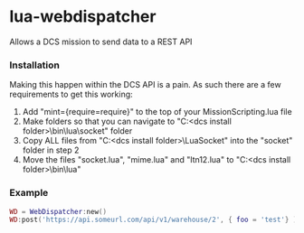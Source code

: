 # lua-webdispatcher
Allows a DCS mission to send data to a REST API

### Installation
Making this happen within the DCS API is a pain. As such there are a few requirements to get this working:

1. Add "mint={require=require}" to the top of your MissionScripting.lua file
2. Make folders so that you can navigate to "C:\<dcs install folder>\bin\lua\socket" folder
3. Copy ALL files from "C:\<dcs install folder>\LuaSocket" into the "socket" folder in step 2
4. Move the files "socket.lua", "mime.lua" and "ltn12.lua" to "C:\<dcs install folder>\bin\lua\"

### Example

```LUA
WD = WebDispatcher:new()
WD:post('https://api.someurl.com/api/v1/warehouse/2', { foo = 'test'} )
```

